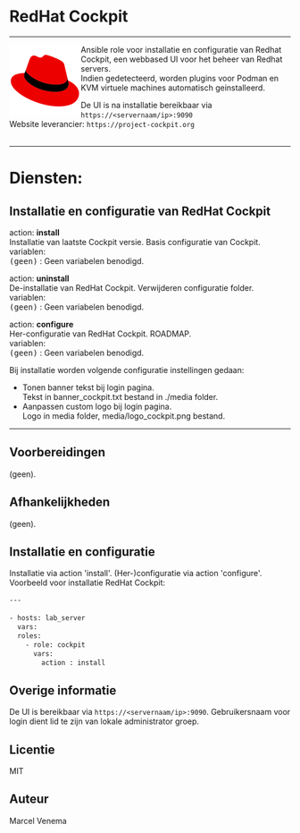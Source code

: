 # RedHat Cockpit

***

<img src="media/icon_cockpit.png" align="left" height="128" width="128" />
Ansible role voor installatie en configuratie van Redhat Cockpit, een webbased UI voor het beheer van Redhat servers.<br/> 
Indien gedetecteerd, worden plugins voor Podman en KVM virtuele machines automatisch geinstalleerd.<br/>

De UI is na installatie bereikbaar via `https://<servernaam/ip>:9090`<br/>
Website leverancier: `https://project-cockpit.org`<br/>
<br/>


***

# Diensten:

## Installatie en configuratie van RedHat Cockpit

action: **install**<br/>
Installatie van laatste Cockpit versie. Basis configuratie van Cockpit.<br/>
variablen:<br/>
<kbd>(geen)</kbd> : Geen variabelen benodigd.<br/>


action: **uninstall**<br/>
De-installatie van RedHat Cockpit. Verwijderen configuratie folder.<br/>
variablen:<br/>
<kbd>(geen)</kbd> : Geen variabelen benodigd.<br/>


action: **configure**<br/>
Her-configuratie van RedHat Cockpit. ROADMAP.<br/>
variablen:<br/>
<kbd>(geen)</kbd> : Geen variabelen benodigd.<br/>



Bij installatie worden volgende configuratie instellingen gedaan:<br />
- Tonen banner tekst bij login pagina.<br />
  Tekst in banner_cockpit.txt bestand in ./media folder.<br/>
- Aanpassen custom logo bij login pagina.<br/>
  Logo in media folder, media/logo_cockpit.png bestand.<br/>


***


## Voorbereidingen
(geen).<br/>


## Afhankelijkheden
(geen).<br/>


## Installatie en configuratie
Installatie via action 'install'. (Her-)configuratie via action 'configure'.<br/>
Voorbeeld voor installatie RedHat Cockpit:

```
---

- hosts: lab_server
  vars:
  roles:
    - role: cockpit
      vars:
        action : install

```


## Overige informatie
De UI is bereikbaar via `https://<servernaam/ip>:9090`. Gebruikersnaam voor login dient lid te zijn van lokale administrator groep. 


## Licentie
MIT


## Auteur
Marcel Venema
